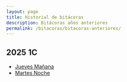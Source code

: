 ```yaml
---
layout: page
title: Historial de bitácoras
description: Bitácoras años anteriores
permalink: /bitacoras/bitacoras-anteriores/
---
```


## 2025 1C

- [Jueves Mañana]({{site.baseurl}}/bitacoras/2025-1c/jueves-manana)
- [Martes Noche]({{site.baseurl}}/bitacoras/2025-1c/martes-noche)
